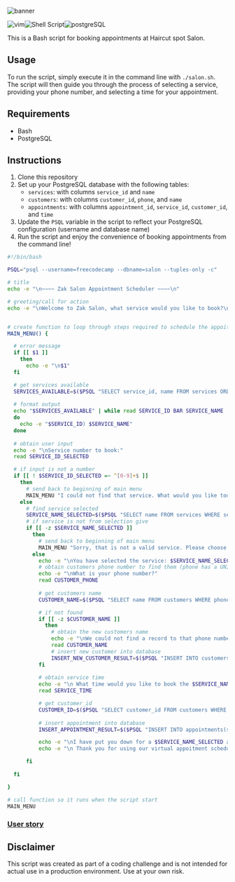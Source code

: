 ![banner](https://github.com/z-bj/Haircut-Spot-Appointment-Scheduler/blob/master/haircut-spot-banner.jpg)

![vim](https://img.shields.io/badge/Vim-019733.svg?style=for-the-badge&logo=Vim&logoColor=white)![Shell Script](https://img.shields.io/badge/shell_script-%23121011.svg?style=for-the-badge&logo=gnu-bash&logoColor=white)![postgreSQL](https://camo.githubusercontent.com/281c069a2703e948b536500b9fd808cb4fb2496b3b66741db4013a2c89e91986/68747470733a2f2f696d672e736869656c64732e696f2f62616467652f506f737467726553514c2d3331363139323f7374796c653d666f722d7468652d6261646765266c6f676f3d706f737467726573716c266c6f676f436f6c6f723d7768697465)





This is a Bash script for booking appointments at Haircut spot Salon.

## Usage

To run the script, simply execute it in the command line with `./salon.sh`. The script will then guide you through the process of selecting a service, providing your phone number, and selecting a time for your appointment.

## Requirements

-   Bash
-   PostgreSQL

## Instructions

1.  Clone this repository
2.  Set up your PostgreSQL database with the following tables:
    -   `services`: with columns `service_id` and `name`
    -   `customers`: with columns `customer_id`, `phone`, and `name`
    -   `appointments`: with columns `appointment_id`, `service_id`, `customer_id`, and `time`
3.  Update the `PSQL` variable in the script to reflect your PostgreSQL configuration (username and database name)
4.  Run the script and enjoy the convenience of booking appointments from the command line!




``` bash
#!/bin/bash

PSQL="psql --username=freecodecamp --dbname=salon --tuples-only -c"

# title
echo -e "\n~~~~ Zak Salon Appointment Scheduler ~~~~\n"

# greeting/call for action
echo -e "\nWelcome to Zak Salon, what service would you like to book?\n"


# create function to loop through steps required to schedule the appoitment and update database
MAIN_MENU() {

  # error message
  if [[ $1 ]]
    then
      echo -e "\n$1"
  fi

  # get services available
  SERVICES_AVAILABLE=$($PSQL "SELECT service_id, name FROM services ORDER BY service_id")
  
  # format output
  echo "$SERVICES_AVAILABLE" | while read SERVICE_ID BAR SERVICE_NAME
  do 
    echo -e "$SERVICE_ID) $SERVICE_NAME"
  done
 
  # obtain user input
  echo -e "\nService number to book:"
  read SERVICE_ID_SELECTED

  # if input is not a number
  if [[ ! $SERVICE_ID_SELECTED =~ ^[0-9]+$ ]]
    then
      # send back to beginning of main menu
      MAIN_MENU "I could not find that service. What would you like today?"
    else
      # find service selected
      SERVICE_NAME_SELECTED=$($PSQL "SELECT name FROM services WHERE service_id = $SERVICE_ID_SELECTED")
      # if service is not from selection give
      if [[ -z $SERVICE_NAME_SELECTED ]]
        then
          # send back to beginning of main menu
          MAIN_MENU "Sorry, that is not a valid service. Please choose again."
        else
          echo -e "\nYou have selected the service: $SERVICE_NAME_SELECTED"
          # obtain customers phone number to find them (phone has a UNIQUE constraint in the database)
          echo -e "\nWhat is your phone number?"
          read CUSTOMER_PHONE
          
          # get customers name
          CUSTOMER_NAME=$($PSQL "SELECT name FROM customers WHERE phone='$CUSTOMER_PHONE'")

          # if not found
          if [[ -z $CUSTOMER_NAME ]]
            then
              # obtain the new customers name
              echo -e "\nWe could not find a record to that phone number. What is your name?"
              read CUSTOMER_NAME
              # insert new customer into database
              INSERT_NEW_CUSTOMER_RESULT=$($PSQL "INSERT INTO customers(phone, name) VALUES('$CUSTOMER_PHONE','$CUSTOMER_NAME')")
          fi
          
          # obtain service time
          echo -e "\n What time would you like to book the $SERVICE_NAME_SELECTED service, $CUSTOMER_NAME?"
          read SERVICE_TIME

          # get customer_id
          CUSTOMER_ID=$($PSQL "SELECT customer_id FROM customers WHERE phone='$CUSTOMER_PHONE'")
          
          # insert appointment into database
          INSERT_APPOINTMENT_RESULT=$($PSQL "INSERT INTO appointments(service_id, customer_id, time) VALUES ($SERVICE_ID_SELECTED,$CUSTOMER_ID,'$SERVICE_TIME')")

          echo -e "\nI have put you down for a $SERVICE_NAME_SELECTED at $SERVICE_TIME, $CUSTOMER_NAME."
          echo -e "\n Thank you for using our virtual appoitment scheduler. See you soon!"

      fi 
      
  fi

}

# call function so it runs when the script start
MAIN_MENU

```

### [User story](https://github.com/z-bj/Haircut-Spot-Appointment-Scheduler/blob/master/User_story.md)

## Disclaimer

This script was created as part of a coding challenge and is not intended for actual use in a production environment. Use at your own risk.

